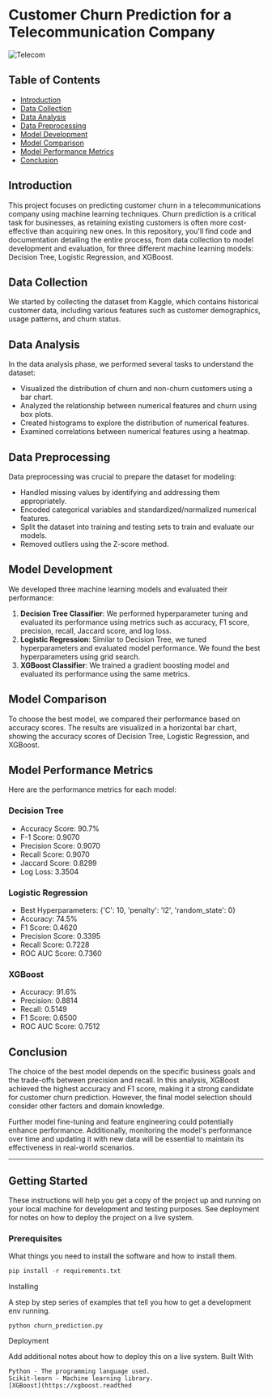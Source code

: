 # Customer Churn Prediction for a Telecommunication Company

![Telecom](telecom_image.jpg)

## Table of Contents

- [Introduction](#introduction)
- [Data Collection](#data-collection)
- [Data Analysis](#data-analysis)
- [Data Preprocessing](#data-preprocessing)
- [Model Development](#model-development)
- [Model Comparison](#model-comparison)
- [Model Performance Metrics](#model-performance-metrics)
- [Conclusion](#conclusion)

## Introduction

This project focuses on predicting customer churn in a telecommunications company using machine learning techniques. Churn prediction is a critical task for businesses, as retaining existing customers is often more cost-effective than acquiring new ones. In this repository, you'll find code and documentation detailing the entire process, from data collection to model development and evaluation, for three different machine learning models: Decision Tree, Logistic Regression, and XGBoost.

## Data Collection

We started by collecting the dataset from Kaggle, which contains historical customer data, including various features such as customer demographics, usage patterns, and churn status.

## Data Analysis

In the data analysis phase, we performed several tasks to understand the dataset:
- Visualized the distribution of churn and non-churn customers using a bar chart.
- Analyzed the relationship between numerical features and churn using box plots.
- Created histograms to explore the distribution of numerical features.
- Examined correlations between numerical features using a heatmap.

## Data Preprocessing

Data preprocessing was crucial to prepare the dataset for modeling:
- Handled missing values by identifying and addressing them appropriately.
- Encoded categorical variables and standardized/normalized numerical features.
- Split the dataset into training and testing sets to train and evaluate our models.
- Removed outliers using the Z-score method.

## Model Development

We developed three machine learning models and evaluated their performance:
1. **Decision Tree Classifier**: We performed hyperparameter tuning and evaluated its performance using metrics such as accuracy, F1 score, precision, recall, Jaccard score, and log loss.
2. **Logistic Regression**: Similar to Decision Tree, we tuned hyperparameters and evaluated model performance. We found the best hyperparameters using grid search.
3. **XGBoost Classifier**: We trained a gradient boosting model and evaluated its performance using the same metrics.

## Model Comparison

To choose the best model, we compared their performance based on accuracy scores. The results are visualized in a horizontal bar chart, showing the accuracy scores of Decision Tree, Logistic Regression, and XGBoost.

## Model Performance Metrics

Here are the performance metrics for each model:

### Decision Tree
- Accuracy Score: 90.7%
- F-1 Score: 0.9070
- Precision Score: 0.9070
- Recall Score: 0.9070
- Jaccard Score: 0.8299
- Log Loss: 3.3504

### Logistic Regression
- Best Hyperparameters: {'C': 10, 'penalty': 'l2', 'random_state': 0}
- Accuracy: 74.5%
- F1 Score: 0.4620
- Precision Score: 0.3395
- Recall Score: 0.7228
- ROC AUC Score: 0.7360

### XGBoost
- Accuracy: 91.6%
- Precision: 0.8814
- Recall: 0.5149
- F1 Score: 0.6500
- ROC AUC Score: 0.7512

## Conclusion

The choice of the best model depends on the specific business goals and the trade-offs between precision and recall. In this analysis, XGBoost achieved the highest accuracy and F1 score, making it a strong candidate for customer churn prediction. However, the final model selection should consider other factors and domain knowledge.

Further model fine-tuning and feature engineering could potentially enhance performance. Additionally, monitoring the model's performance over time and updating it with new data will be essential to maintain its effectiveness in real-world scenarios.

---

## Getting Started

These instructions will help you get a copy of the project up and running on your local machine for development and testing purposes. See deployment for notes on how to deploy the project on a live system.

### Prerequisites

What things you need to install the software and how to install them.

```python
pip install -r requirements.txt
```
Installing

A step by step series of examples that tell you how to get a development env running.
```
python churn_prediction.py
```
Deployment

Add additional notes about how to deploy this on a live system.
Built With

    Python - The programming language used.
    Scikit-learn - Machine learning library.
    [XGBoost](https://xgboost.readthed

